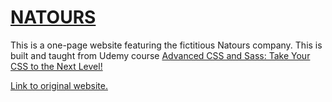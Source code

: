 # [NATOURS](https://resendebruno.github.io/natours/)

This is a one-page website featuring the fictitious Natours company. This is built and taught from Udemy course [Advanced CSS and Sass: Take Your CSS to the Next Level!](https://www.udemy.com/advanced-css-and-sass/)

[Link to original website.](https://natours.netlify.com/)